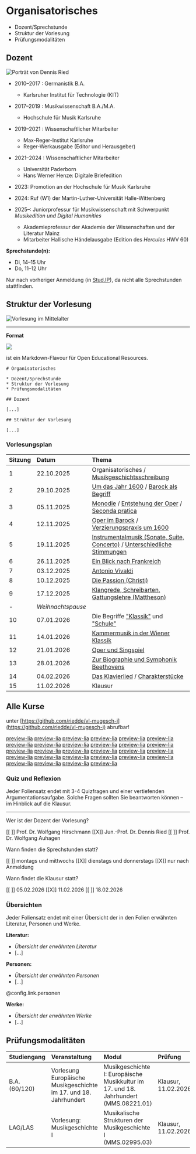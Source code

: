 <!--
author:   Dennis Ried
email:    dennis.ried@musikwiss.uni-halle.de
version:  1.0.0
language: de
narrator: Deutsch Female
comment:  Organisatorisches (2025)
mode:     Presentation
tags:     orga
import:   ./config.md
link:     ./style.css
-->

# Organisatorisches

* Dozent/Sprechstunde
* Struktur der Vorlesung
* Prüfungsmodalitäten

## Dozent

 <!-- style="width: 40%;" -->
![Porträt von Dennis Ried](https://www.campus-halensis.de/site/assets/files/216410/dscf3783.-3zu2.1000x0.jpg "Foto: Maike Glöckner, https://www.campus-halensis.de/artikel/dennis-ried/")

* 2010–2017 : Germanistik B.A.

  * Karlsruher Institut für Technologie (KIT)

* 2017–2019 : Musikwissenschaft B.A./M.A.

  * Hochschule für Musik Karlsruhe

* 2019–2021 : Wissenschaftlicher Mitarbeiter

  * Max-Reger-Institut Karlsruhe
  * Reger-Werkausgabe (Editor und Herausgeber)

* 2021–2024 : Wissenschaftlicher Mitarbeiter

  * Universität Paderborn
  * Hans Werner Henze: Digitale Briefedition

* 2023: Promotion an der Hochschule für Musik Karlsruhe
* 2024: Ruf (W1) der Martin-Luther-Universität Halle-Wittenberg
* 2025–: Juniorprofessur für Musikwissenschaft mit Schwerpunkt _Musikedition und Digital Humanities_

  * Akademieprofessur der Akademie der Wissenschaften und der Literatur Mainz
  * Mitarbeiter Hallische Händelausgabe (Edition des _Hercules_ HWV 60)

**Sprechstunde(n):** 

- Di, 14–15 Uhr 
- Do, 11–12 Uhr

Nur nach vorheriger Anmeldung (in [Stud.IP](https://studip.uni-halle.de/dispatch.php/profile?username=aqjxe)), da nicht alle Sprechstunden stattfinden.

## Struktur der Vorlesung

![Vorlesung im Mittelalter](https://upload.wikimedia.org/wikipedia/commons/thumb/f/fc/Laurentius_de_Voltolina_001.jpg/960px-Laurentius_de_Voltolina_001.jpg "Henricus de Alemannia vor seinen Schülern. Buchmalerei aus der 2. Hälfte des 14. Jahrhunderts, Quelle: Wikimedia")

---

**Format**

<!-- style="background-color: grey; width: 20%;" -->
[![](https://liascript.github.io/images/logo-darkmode_hu13157650616442203983.webp)](https://liascript.github.io/)

ist ein Markdown-Flavour für Open Educational Resources.

```
# Organisatorisches

* Dozent/Sprechstunde
* Struktur der Vorlesung
* Prüfungsmodalitäten

## Dozent

[...]

## Struktur der Vorlesung

[...]
```

### Vorlesungsplan

| Sitzung | Datum | Thema |
|:--------|:------|:------|
| 1  | 22.10.2025 | Organisatorisches / [Musikgeschichtsschreibung](https://liascript.github.io/course/?https://raw.githubusercontent.com/riedde/vl-mugesch-i/refs/heads/production/chapter/musikgeschichtsschreibung.md) |
| 2  | 29.10.2025 | [Um das Jahr 1600](https://liascript.github.io/course/?https://raw.githubusercontent.com/riedde/vl-mugesch-i/refs/heads/production/chapter/um1600.md) / [Barock als Begriff](https://liascript.github.io/course/?https://raw.githubusercontent.com/riedde/vl-mugesch-i/refs/heads/production/chapter/barock_begriff.md) |
| 3  | 05.11.2025 | [Monodie](https://liascript.github.io/course/?https://raw.githubusercontent.com/riedde/vl-mugesch-i/refs/heads/production/chapter/monodie.md) / [Entstehung der Oper](https://liascript.github.io/course/?https://raw.githubusercontent.com/riedde/vl-mugesch-i/refs/heads/production/chapter/oper_entstehung.md) / [Seconda pratica](https://liascript.github.io/course/?https://raw.githubusercontent.com/riedde/vl-mugesch-i/refs/heads/production/chapter/seconda_pratica.md) |
| 4  | 12.11.2025 | [Oper im Barock](https://liascript.github.io/course/?https://raw.githubusercontent.com/riedde/vl-mugesch-i/refs/heads/production/chapter/oper_barock.md) / [Verzierungspraxis um 1600](https://liascript.github.io/course/?https://raw.githubusercontent.com/riedde/vl-mugesch-i/refs/heads/production/chapter/verzierungspraxis_um1600.md) |
| 5  | 19.11.2025 | [Instrumentalmusik (Sonate, Suite, Concerto)](https://liascript.github.io/course/?https://raw.githubusercontent.com/riedde/vl-mugesch-i/refs/heads/production/chapter/instrumentalmusik.md) / [Unterschiedliche Stimmungen](https://liascript.github.io/course/?https://raw.githubusercontent.com/riedde/vl-mugesch-i/refs/heads/production/chapter/stimmung.md) |
| 6  | 26.11.2025 | [Ein Blick nach Frankreich](https://liascript.github.io/course/?https://raw.githubusercontent.com/riedde/vl-mugesch-i/refs/heads/production/chapter/frankreich_17-18Jh.md) |
| 7  | 03.12.2025 | [Antonio Vivaldi](https://liascript.github.io/course/?https://raw.githubusercontent.com/riedde/vl-mugesch-i/refs/heads/production/chapter/vivaldi_antonio.md) |
| 8  | 10.12.2025 | [Die Passion (Christi)](https://liascript.github.io/course/?https://raw.githubusercontent.com/riedde/vl-mugesch-i/refs/heads/production/chapter/passion_barock.md) |
| 9  | 17.12.2025 | [Klangrede, Schreibarten, Gattungslehre (Mattheson)](https://liascript.github.io/course/?https://raw.githubusercontent.com/riedde/vl-mugesch-i/refs/heads/production/chapter/klangrede_mattheson.md) |
| -  | _Weihnachtspause_ | |
| 10 | 07.01.2026 | Die Begriffe ["Klassik"](https://liascript.github.io/course/?https://raw.githubusercontent.com/riedde/vl-mugesch-i/refs/heads/production/chapter/klassik_begriff.md) und ["Schule"](https://liascript.github.io/course/?https://raw.githubusercontent.com/riedde/vl-mugesch-i/refs/heads/production/chapter/schulen_mannheim_berlin.md) |
| 11 | 14.01.2026 | [Kammermusik in der Wiener Klassik](https://liascript.github.io/course/?https://raw.githubusercontent.com/riedde/vl-mugesch-i/refs/heads/production/chapter/kammermusik_klassik.md) |
| 12 | 21.01.2026 | [Oper und Singspiel](https://liascript.github.io/course/?https://raw.githubusercontent.com/riedde/vl-mugesch-i/refs/heads/production/chapter/oper_singspiel_klassik.md) |
| 13 | 28.01.2026 | [Zur Biographie und Symphonik Beethovens](https://liascript.github.io/course/?https://raw.githubusercontent.com/riedde/vl-mugesch-i/refs/heads/production/chapter/beethoven_ludwig_van.md) |
| 14 | 04.02.2026 | [Das Klavierlied](https://liascript.github.io/course/?https://raw.githubusercontent.com/riedde/vl-mugesch-i/refs/heads/production/chapter/klavierlied.md) / [Charakterstücke](https://liascript.github.io/course/?https://raw.githubusercontent.com/riedde/vl-mugesch-i/refs/heads/production/chapter/charakterstuecke.md) |
| 15  | 11.02.2026 | Klausur |

**Alle Kurse**
---
unter [https://github.com/riedde/vl-mugesch-i](https://github.com/riedde/vl-mugesch-i) abrufbar!

[preview-lia](https://liascript.github.io/course/?https://raw.githubusercontent.com/riedde/vl-mugesch-i/refs/heads/production/chapter/affektenlehre.md)
[preview-lia](https://liascript.github.io/course/?https://raw.githubusercontent.com/riedde/vl-mugesch-i/refs/heads/production/chapter/allegri_gregorio.md)
[preview-lia](https://liascript.github.io/course/?https://raw.githubusercontent.com/riedde/vl-mugesch-i/refs/heads/production/chapter/barock_begriff.md)
[preview-lia](https://liascript.github.io/course/?https://raw.githubusercontent.com/riedde/vl-mugesch-i/refs/heads/production/chapter/beethoven_ludwig_van.md)
[preview-lia](https://liascript.github.io/course/?https://raw.githubusercontent.com/riedde/vl-mugesch-i/refs/heads/production/chapter/charakterstuecke.md)
[preview-lia](https://liascript.github.io/course/?https://raw.githubusercontent.com/riedde/vl-mugesch-i/refs/heads/production/chapter/frankreich_17-18Jh.md)
[preview-lia](https://liascript.github.io/course/?https://raw.githubusercontent.com/riedde/vl-mugesch-i/refs/heads/production/chapter/froberger_johann_jakob.md)
[preview-lia](https://liascript.github.io/course/?https://raw.githubusercontent.com/riedde/vl-mugesch-i/refs/heads/production/chapter/haendel_georg_friedrich.md)
[preview-lia](https://liascript.github.io/course/?https://raw.githubusercontent.com/riedde/vl-mugesch-i/refs/heads/production/chapter/instrumentalmusik.md)
[preview-lia](https://liascript.github.io/course/?https://raw.githubusercontent.com/riedde/vl-mugesch-i/refs/heads/production/chapter/kammermusik_klassik.md)
[preview-lia](https://liascript.github.io/course/?https://raw.githubusercontent.com/riedde/vl-mugesch-i/refs/heads/production/chapter/kantate_barock.md)
[preview-lia](https://liascript.github.io/course/?https://raw.githubusercontent.com/riedde/vl-mugesch-i/refs/heads/production/chapter/klangrede_mattheson.md)
[preview-lia](https://liascript.github.io/course/?https://raw.githubusercontent.com/riedde/vl-mugesch-i/refs/heads/production/chapter/klassik_begriff.md)
[preview-lia](https://liascript.github.io/course/?https://raw.githubusercontent.com/riedde/vl-mugesch-i/refs/heads/production/chapter/klavierlied.md)
[preview-lia](https://liascript.github.io/course/?https://raw.githubusercontent.com/riedde/vl-mugesch-i/refs/heads/production/chapter/monodie.md)
[preview-lia](https://liascript.github.io/course/?https://raw.githubusercontent.com/riedde/vl-mugesch-i/refs/heads/production/chapter/musikgeschichtsschreibung.md)
[preview-lia](https://liascript.github.io/course/?https://raw.githubusercontent.com/riedde/vl-mugesch-i/refs/heads/production/chapter/oper_barock.md)
[preview-lia](https://liascript.github.io/course/?https://raw.githubusercontent.com/riedde/vl-mugesch-i/refs/heads/production/chapter/oper_entstehung.md)
[preview-lia](https://liascript.github.io/course/?https://raw.githubusercontent.com/riedde/vl-mugesch-i/refs/heads/production/chapter/oper_singspiel_klassik.md)
[preview-lia](https://liascript.github.io/course/?https://raw.githubusercontent.com/riedde/vl-mugesch-i/refs/heads/production/chapter/passion_barock.md)
[preview-lia](https://liascript.github.io/course/?https://raw.githubusercontent.com/riedde/vl-mugesch-i/refs/heads/production/chapter/schuetz_heinrich.md)
[preview-lia](https://liascript.github.io/course/?https://raw.githubusercontent.com/riedde/vl-mugesch-i/refs/heads/production/chapter/schulen_mannheim_berlin.md)
[preview-lia](https://liascript.github.io/course/?https://raw.githubusercontent.com/riedde/vl-mugesch-i/refs/heads/production/chapter/seconda_pratica.md)
[preview-lia](https://liascript.github.io/course/?https://raw.githubusercontent.com/riedde/vl-mugesch-i/refs/heads/production/chapter/stimmung.md)
[preview-lia](https://liascript.github.io/course/?https://raw.githubusercontent.com/riedde/vl-mugesch-i/refs/heads/production/chapter/sweelinck_jan_pieterszoon.md)
[preview-lia](https://liascript.github.io/course/?https://raw.githubusercontent.com/riedde/vl-mugesch-i/refs/heads/production/chapter/um1600.md)
[preview-lia](https://liascript.github.io/course/?https://raw.githubusercontent.com/riedde/vl-mugesch-i/refs/heads/production/chapter/verzierungspraxis_um1600.md)
[preview-lia](https://liascript.github.io/course/?https://raw.githubusercontent.com/riedde/vl-mugesch-i/refs/heads/production/chapter/vivaldi_antonio.md)

### Quiz und Reflexion

Jeder Foliensatz endet mit 3-4 Quizfragen und einer vertiefenden Argumentationsaufgabe. Solche Fragen sollten Sie beantworten können – im Hinblick auf die Klausur.

---

Wer ist der Dozent der Vorlesung?

[[ ]] Prof. Dr. Wolfgang Hirschmann
[[X]] Jun.-Prof. Dr. Dennis Ried
[[ ]] Prof. Dr. Wolfgang Auhagen

Wann finden die Sprechstunden statt?

[[ ]] montags und mittwochs
[[X]] dienstags und donnerstags
[[X]] nur nach Anmeldung

Wann findet die Klausur statt?

[[ ]] 05.02.2026
[[X]] 11.02.2026
[[ ]] 18.02.2026

### Übersichten

Jeder Foliensatz endet mit einer Übersicht der in den Folien erwähnten Literatur, Personen und Werke.

**Literatur:**

* *Übersicht der erwähnten Literatur*
* [...]

**Personen:**

* *Übersicht der erwähnten Personen*
* [...]

@config.link.personen

**Werke:**

* *Übersicht der erwähnten Werke*
* [...]

## Prüfungsmodalitäten

| Studiengang    | Veranstaltung | Modul | Prüfung |
|:---------------|:--------------|:------|:---------|
| B.A. (60/120)  | Vorlesung Europäische Musikgeschichte im 17. und 18. Jahrhundert | Musikgeschichte I: Europäische Musikkultur im 17. und 18. Jahrhundert (MMS.08221.01) | Klausur, 11.02.2026 |
| LAG/LAS        | Vorlesung: Musikgeschichte I | Musikalische Strukturen der Musikgeschichte I (MMS.02995.03) | Klausur, 11.02.2026 |
